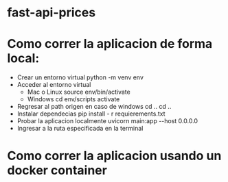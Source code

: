 # fast-api-prices


# Como correr la aplicacion de forma local:

 - Crear un entorno virtual python -m venv env
 - Acceder al entorno virtual 
    - Mac o Linux source env/bin/activate
    - Windows cd env/scripts activate
 - Regresar al path origen en caso de windows cd .. cd ..
 - Instalar dependecias pip install - r requierements.txt
 - Probar la aplicacion localmente uvicorn main:app --host 0.0.0.0
 - Ingresar a la ruta especificada en la terminal

# Como correr la aplicacion usando un docker container
